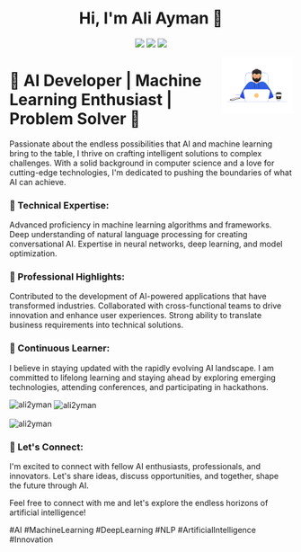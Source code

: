 <h1 align="center">Hi, I'm Ali Ayman 👋</h1>
<p align="center">
    <a href="https://twitter.com/ali_2yman"><img src="https://img.shields.io/badge/twitter-%231FA1F1?style=flat&logo=twitter&logoColor=white"/></a>
    <a href="https://www.linkedin.com/in/ali-2ymann"><img src="https://img.shields.io/badge/linkedin-%230177B5?style=flat&logo=linkedin&logoColor=white"/></a>
    <a href="https://www.instagram.com/3li_2ymann"><img src="https://img.shields.io/badge/instagram-%23E4415F?style=flat&logo=instagram&logoColor=white"/></a>
  </p>
  
  <img src="https://github.com/ali2yman/ali2yman/blob/main/coder-3462295-2895977.jpg" align="right" width="25%"/>

<h1>🤖 AI Developer | Machine Learning Enthusiast | Problem Solver 🚀</h1>

Passionate about the endless possibilities that AI and machine learning bring to the table, I thrive on crafting intelligent solutions to complex challenges. With a solid background in computer science and a love for cutting-edge technologies, I'm dedicated to pushing the boundaries of what AI can achieve.


<h3>🔬 Technical Expertise:</h3>

Advanced proficiency in machine learning algorithms and frameworks.
Deep understanding of natural language processing for creating conversational AI.
Expertise in neural networks, deep learning, and model optimization.


<h3>💼 Professional Highlights:</h3>

Contributed to the development of AI-powered applications that have transformed industries.
Collaborated with cross-functional teams to drive innovation and enhance user experiences.
Strong ability to translate business requirements into technical solutions.


<h3>🌱 Continuous Learner:</h3>

I believe in staying updated with the rapidly evolving AI landscape. I am committed to lifelong learning and staying ahead by exploring emerging technologies, attending conferences, and participating in hackathons.




<p><img align="left" src="https://github-readme-stats.vercel.app/api/top-langs?username=ali2yman&show_icons=true&locale=en&layout=compact" alt="ali2yman" /></p>

<p>&nbsp;<img align="center" src="https://github-readme-stats.vercel.app/api?username=ali2yman&show_icons=true&locale=en" alt="ali2yman" /></p>

<p><img align="center" src="https://github-readme-streak-stats.herokuapp.com/?user=ali2yman&" alt="ali2yman" /></p>


<h3>🤝 Let's Connect:</h3>
I'm excited to connect with fellow AI enthusiasts, professionals, and innovators. Let's share ideas, discuss opportunities, and together, shape the future through AI.

Feel free to connect with me and let's explore the endless horizons of artificial intelligence!




#AI #MachineLearning #DeepLearning #NLP #ArtificialIntelligence #Innovation
